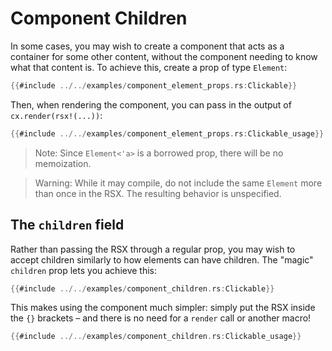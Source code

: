 # Component Children

In some cases, you may wish to create a component that acts as a container for some other content, without the component needing to know what that content is. To achieve this, create a prop of type `Element`:

```rust
{{#include ../../examples/component_element_props.rs:Clickable}}
```

Then, when rendering the component, you can pass in the output of `cx.render(rsx!(...))`:

```rust
{{#include ../../examples/component_element_props.rs:Clickable_usage}}
```

> Note: Since `Element<'a>` is a borrowed prop, there will be no memoization.

> Warning: While it may compile, do not include the same `Element` more than once in the RSX. The resulting behavior is unspecified.

## The `children` field

Rather than passing the RSX through a regular prop, you may wish to accept children similarly to how elements can have children. The "magic" `children` prop lets you achieve this:

```rust
{{#include ../../examples/component_children.rs:Clickable}}
```

This makes using the component much simpler: simply put the RSX inside the `{}` brackets – and there is no need for a `render` call or another macro!

```rust
{{#include ../../examples/component_children.rs:Clickable_usage}}
```
